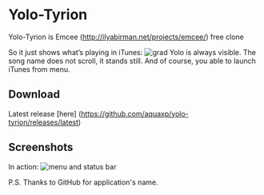 Yolo-Tyrion
===========

Yolo-Tyrion is Emcee (http://ilyabirman.net/projects/emcee/) free clone

So it just shows what’s playing in iTunes:
![grad](https://cloud.githubusercontent.com/assets/304916/18792240/3f811abe-81e8-11e6-867c-40cb1f0bc7d6.png)
Yolo is always visible. The song name does not scroll, it stands still.
And of course, you able to launch iTunes from menu.

Download
--------
Latest release [here] (https://github.com/aquaxp/yolo-tyrion/releases/latest)

Screenshots
-----------
In action:
![menu and status bar](https://cloud.githubusercontent.com/assets/304916/18792209/23e4f898-81e8-11e6-8b34-53ad0fcf10d2.gif)

P.S. Thanks to GitHub for application's name.
